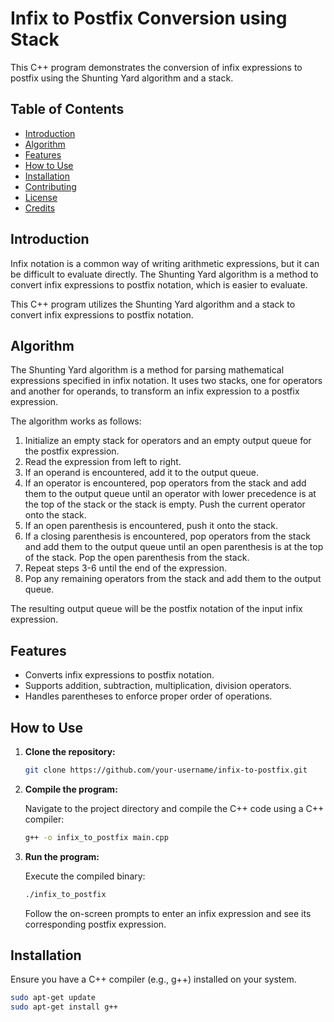 # Infix to Postfix Conversion using Stack

This C++ program demonstrates the conversion of infix expressions to postfix using the Shunting Yard algorithm and a stack.

## Table of Contents

- [Introduction](#introduction)
- [Algorithm](#algorithm)
- [Features](#features)
- [How to Use](#how-to-use)
- [Installation](#installation)
- [Contributing](#contributing)
- [License](#license)
- [Credits](#credits)

## Introduction

Infix notation is a common way of writing arithmetic expressions, but it can be difficult to evaluate directly. The Shunting Yard algorithm is a method to convert infix expressions to postfix notation, which is easier to evaluate.

This C++ program utilizes the Shunting Yard algorithm and a stack to convert infix expressions to postfix notation.

## Algorithm

The Shunting Yard algorithm is a method for parsing mathematical expressions specified in infix notation. It uses two stacks, one for operators and another for operands, to transform an infix expression to a postfix expression.

The algorithm works as follows:
1. Initialize an empty stack for operators and an empty output queue for the postfix expression.
2. Read the expression from left to right.
3. If an operand is encountered, add it to the output queue.
4. If an operator is encountered, pop operators from the stack and add them to the output queue until an operator with lower precedence is at the top of the stack or the stack is empty. Push the current operator onto the stack.
5. If an open parenthesis is encountered, push it onto the stack.
6. If a closing parenthesis is encountered, pop operators from the stack and add them to the output queue until an open parenthesis is at the top of the stack. Pop the open parenthesis from the stack.
7. Repeat steps 3-6 until the end of the expression.
8. Pop any remaining operators from the stack and add them to the output queue.

The resulting output queue will be the postfix notation of the input infix expression.

## Features

- Converts infix expressions to postfix notation.
- Supports addition, subtraction, multiplication, division operators.
- Handles parentheses to enforce proper order of operations.

## How to Use

1. **Clone the repository:**

    ```bash
    git clone https://github.com/your-username/infix-to-postfix.git
    ```

2. **Compile the program:**

    Navigate to the project directory and compile the C++ code using a C++ compiler:

    ```bash
    g++ -o infix_to_postfix main.cpp
    ```

3. **Run the program:**

    Execute the compiled binary:

    ```bash
    ./infix_to_postfix
    ```

    Follow the on-screen prompts to enter an infix expression and see its corresponding postfix expression.

## Installation

Ensure you have a C++ compiler (e.g., g++) installed on your system.

```bash
sudo apt-get update
sudo apt-get install g++
